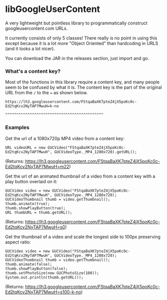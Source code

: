 # libGoogleUserContent
A very lightweight but pointless library to programmatically construct googleusercontent.com URLs.

It currently consists of only 5 classes! There really is no point in using this except because it is a lot more "Object Oriented" than hardcoding in URLS (and it looks a lot nicer).

You can download the JAR in the releases section, just import and go.

### What's a content key? ###
Most of the functions in this library require a content key, and many people seem to be confused by what it is. The content key is the part of the original URL from the <code>/</code> to the <code>=</code> as shown below.
```
https://lh3.googleusercontent.com/FStqaBaXK7pteZ4jX5poKc0c-Ed2tqKcv2NyTAP7MwuH=k-no
                                  ^^^^^^^^^^^^^^^^^^^^^^^^^^^^^^^^^^^^^^^^^^^^
```

### Examples ###
Get the url of a 1080x720p MP4 video from a content key:

```
URL videoURL = new GUCVideo("FStqaBaXK7pteZ4jX5poKc0c-Ed2tqKcv2NyTAP7MwuH", GUCVideoType._MP4_1280x720).getURL();
```
(Returns: https://lh3.googleusercontent.com/FStqaBaXK7pteZ4jX5poKc0c-Ed2tqKcv2NyTAP7MwuH=m22)

Get the url of an animated thumbnail of a video from a content key with a play button overlaid on it:
```
GUCVideo video = new GUCVideo("FStqaBaXK7pteZ4jX5poKc0c-Ed2tqKcv2NyTAP7MwuH", GUCVideoType._MP4_1280x720);
GUCVideoThumbnail thumb = video.getThumbnail();
thumb.animate(true);
thumb.showPlayButton(true);
URL thumbURL = thumb.getURL();
```
(Returns: https://lh3.googleusercontent.com/FStqaBaXK7pteZ4jX5poKc0c-Ed2tqKcv2NyTAP7MwuH=s0)

Get the thumbnail of a video and scale the longest side to 100px preserving aspect ratio:
```
GUCVideo video = new GUCVideo("FStqaBaXK7pteZ4jX5poKc0c-Ed2tqKcv2NyTAP7MwuH", GUCVideoType._MP4_1280x720);
GUCVideoThumbnail thumb = video.getThumbnail();
thumb.animate(false);
thumb.showPlayButton(false);
thumb.setPhotoSize(new GUCPhotoSize(100));
System.out.println(thumb.getURL());
```
(Returns: https://lh3.googleusercontent.com/FStqaBaXK7pteZ4jX5poKc0c-Ed2tqKcv2NyTAP7MwuH=s100-k-no)
